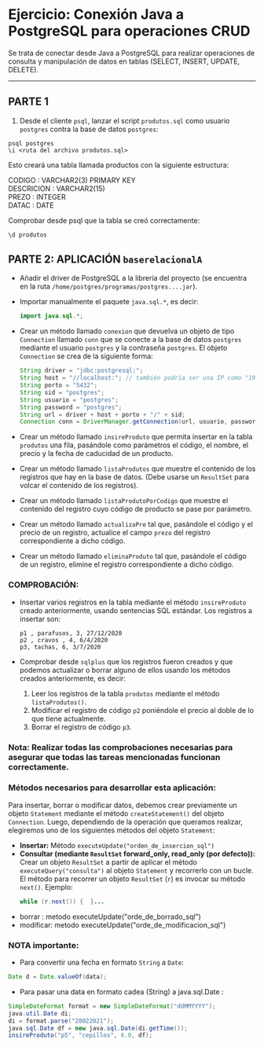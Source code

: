 # Ejercicio: Conexión Java a PostgreSQL para operaciones CRUD

Se trata de conectar desde Java a PostgreSQL para realizar operaciones de consulta y manipulación de datos en tablas (SELECT, INSERT, UPDATE, DELETE).

---

## PARTE 1

1. Desde el cliente `psql`, lanzar el script `produtos.sql` como usuario `postgres` contra la base de datos `postgres`:

```
psql postgres
\i <ruta del archivo produtos.sql>
```

Esto creará una tabla llamada productos con la siguiente estructura:

CODIGO : VARCHAR2(3) PRIMARY KEY  
DESCRICION : VARCHAR2(15)  
PREZO : INTEGER  
DATAC : DATE  

Comprobar desde psql que la tabla se creó correctamente:
```sql	
\d produtos
```

## PARTE 2: APLICACIÓN `baserelacionalA`

- Añadir el driver de PostgreSQL a la librería del proyecto (se encuentra en la ruta `/home/postgres/programas/postgres....jar`).
- Importar manualmente el paquete `java.sql.*`, es decir:

  ```java
  import java.sql.*;
  ```
- Crear un método llamado `conexion` que devuelva un objeto de tipo `Connection` llamado `conn` que se conecte a la base de datos `postgres` mediante el usuario `postgres` y la contraseña `postgres`. El objeto `Connection` se crea de la siguiente forma:

  ```java
  String driver = "jdbc:postgresql:";
  String host = "//localhost:"; // también podría ser una IP como "192.168.1.14"
  String porto = "5432";
  String sid = "postgres";
  String usuario = "postgres";
  String password = "postgres";
  String url = driver + host + porto + "/" + sid;
  Connection conn = DriverManager.getConnection(url, usuario, password);
  ```
- Crear un método llamado `insireProduto` que permita insertar en la tabla `produtos` una fila, pasándole como parámetros el código, el nombre, el precio y la fecha de caducidad de un producto.

- Crear un método llamado `listaProdutos` que muestre el contenido de los registros que hay en la base de datos. (Debe usarse un `ResultSet` para volcar el contenido de los registros).

- Crear un método llamado `listaProdutoPorCodigo` que muestre el contenido del registro cuyo código de producto se pase por parámetro.

- Crear un método llamado `actualizaPre` tal que, pasándole el código y el precio de un registro, actualice el campo `prezo` del registro correspondiente a dicho código.

- Crear un método llamado `eliminaProduto` tal que, pasándole el código de un registro, elimine el registro correspondiente a dicho código.

### COMPROBACIÓN:

- Insertar varios registros en la tabla mediante el método `insireProduto` creado anteriormente, usando sentencias SQL estándar. Los registros a insertar son:

   ```
   p1 , parafusos, 3, 27/12/2020  
   p2 , cravos , 4, 6/4/2020  
   p3, tachas, 6, 3/7/2020  
   ```


- Comprobar desde `sqlplus` que los registros fueron creados y que podemos actualizar o borrar alguno de ellos usando los métodos creados anteriormente, es decir:

  1. Leer los registros de la tabla `produtos` mediante el método `listaProdutos()`.
  2. Modificar el registro de código `p2` poniéndole el precio al doble de lo que tiene actualmente.
  3. Borrar el registro de código `p3`.

### Nota: Realizar todas las comprobaciones necesarias para asegurar que todas las tareas mencionadas funcionan correctamente.

### Métodos necesarios para desarrollar esta aplicación:

Para insertar, borrar o modificar datos, debemos crear previamente un objeto `Statement` mediante el método `createStatement()` del objeto `Connection`. Luego, dependiendo de la operación que queramos realizar, elegiremos uno de los siguientes métodos del objeto `Statement`:

- **Insertar:** Método `executeUpdate("orden_de_insercion_sql")`
- **Consultar (mediante `ResultSet` forward_only, read_only (por defecto)):** Crear un objeto `ResultSet` a partir de aplicar el método `executeQuery("consulta")` al objeto `Statement` y recorrerlo con un bucle. El método para recorrer un objeto `ResultSet` (`r`) es invocar su método `next()`. Ejemplo:
  ```java
  while (r.next()) {  }...
    ```
- borrar : metodo executeUpdate("orde_de_borrado_sql")
- modificar: metodo executeUpdate("orde_de_modificacion_sql")

### **NOTA importante:**

- Para convertir una fecha en formato `String` a `Date`:
```java
Date d = Date.valueOf(data);
```
- Para pasar una data en formato cadea (String) a  java.sql.Date :
```java
SimpleDateFormat format = new SimpleDateFormat("ddMMYYYY");
java.util.Date di;
di = format.parse("28022021");
java.sql.Date df = new java.sql.Date(di.getTime());
insireProduto("p5", "cepillos", 6.0, df);
```
